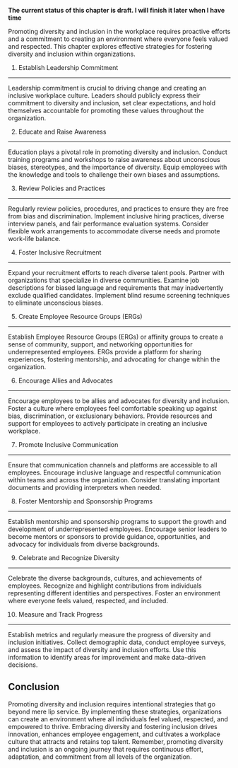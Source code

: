 **The current status of this chapter is draft. I will finish it later when I have time**

Promoting diversity and inclusion in the workplace requires proactive efforts and a commitment to creating an environment where everyone feels valued and respected. This chapter explores effective strategies for fostering diversity and inclusion within organizations.

1. Establish Leadership Commitment
----------------------------------

Leadership commitment is crucial to driving change and creating an inclusive workplace culture. Leaders should publicly express their commitment to diversity and inclusion, set clear expectations, and hold themselves accountable for promoting these values throughout the organization.

2. Educate and Raise Awareness
------------------------------

Education plays a pivotal role in promoting diversity and inclusion. Conduct training programs and workshops to raise awareness about unconscious biases, stereotypes, and the importance of diversity. Equip employees with the knowledge and tools to challenge their own biases and assumptions.

3. Review Policies and Practices
--------------------------------

Regularly review policies, procedures, and practices to ensure they are free from bias and discrimination. Implement inclusive hiring practices, diverse interview panels, and fair performance evaluation systems. Consider flexible work arrangements to accommodate diverse needs and promote work-life balance.

4. Foster Inclusive Recruitment
-------------------------------

Expand your recruitment efforts to reach diverse talent pools. Partner with organizations that specialize in diverse communities. Examine job descriptions for biased language and requirements that may inadvertently exclude qualified candidates. Implement blind resume screening techniques to eliminate unconscious biases.

5. Create Employee Resource Groups (ERGs)
-----------------------------------------

Establish Employee Resource Groups (ERGs) or affinity groups to create a sense of community, support, and networking opportunities for underrepresented employees. ERGs provide a platform for sharing experiences, fostering mentorship, and advocating for change within the organization.

6. Encourage Allies and Advocates
---------------------------------

Encourage employees to be allies and advocates for diversity and inclusion. Foster a culture where employees feel comfortable speaking up against bias, discrimination, or exclusionary behaviors. Provide resources and support for employees to actively participate in creating an inclusive workplace.

7. Promote Inclusive Communication
----------------------------------

Ensure that communication channels and platforms are accessible to all employees. Encourage inclusive language and respectful communication within teams and across the organization. Consider translating important documents and providing interpreters when needed.

8. Foster Mentorship and Sponsorship Programs
---------------------------------------------

Establish mentorship and sponsorship programs to support the growth and development of underrepresented employees. Encourage senior leaders to become mentors or sponsors to provide guidance, opportunities, and advocacy for individuals from diverse backgrounds.

9. Celebrate and Recognize Diversity
------------------------------------

Celebrate the diverse backgrounds, cultures, and achievements of employees. Recognize and highlight contributions from individuals representing different identities and perspectives. Foster an environment where everyone feels valued, respected, and included.

10. Measure and Track Progress
------------------------------

Establish metrics and regularly measure the progress of diversity and inclusion initiatives. Collect demographic data, conduct employee surveys, and assess the impact of diversity and inclusion efforts. Use this information to identify areas for improvement and make data-driven decisions.

Conclusion
----------

Promoting diversity and inclusion requires intentional strategies that go beyond mere lip service. By implementing these strategies, organizations can create an environment where all individuals feel valued, respected, and empowered to thrive. Embracing diversity and fostering inclusion drives innovation, enhances employee engagement, and cultivates a workplace culture that attracts and retains top talent. Remember, promoting diversity and inclusion is an ongoing journey that requires continuous effort, adaptation, and commitment from all levels of the organization.
